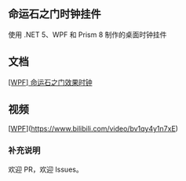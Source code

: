 ## 命运石之门时钟挂件

使用 .NET 5、WPF 和 Prism 8 制作的桌面时钟挂件

## 文档

[[WPF] 命运石之门效果时钟](https://www.yuque.com/zxlt/yg65uh)

## 视频

[[WPF](命运石之门效果时钟初学教程)](https://www.bilibili.com/video/bv1qy4y1n7xE)

### 补充说明

欢迎 PR，欢迎 Issues。

